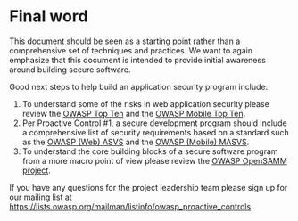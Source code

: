 # Final word

This document should be seen as a starting point rather than a comprehensive set of techniques and practices. We want to again emphasize that this document is intended to provide initial awareness around building secure software.

Good next steps to help build an application security program include:
1)	To understand some of the risks in web application security please review the [OWASP Top Ten](https://www.owasp.org/index.php/Category:OWASP_Top_Ten_Project) and the [OWASP Mobile Top Ten](https://www.owasp.org/index.php/OWASP_Mobile_Security_Project#tab=Top_10_Mobile_Risks).
2)	Per Proactive Control #1, a secure development program should include a comprehensive list of security requirements based on a standard such as the [OWASP (Web) ASVS](https://www.owasp.org/index.php/Category:OWASP_Application_Security_Verification_Standard_Project) and the [OWASP (Mobile) MASVS](https://github.com/OWASP/owasp-masvs).
3)	To understand the core building blocks of a secure software program from a more macro point of view please review the [OWASP OpenSAMM project](https://www.owasp.org/index.php/OWASP_SAMM_Project).

If you have any questions for the project leadership team please sign up for our mailing list at https://lists.owasp.org/mailman/listinfo/owasp_proactive_controls.
